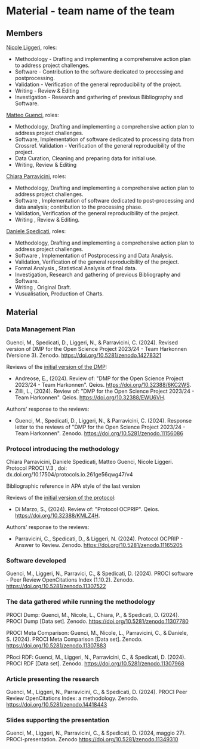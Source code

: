 # Material - team name of the team

## Members
[Nicole Liggeri](https://github.com/NicoleLiggeri), roles:
* Methodology - Drafting and implementing a comprehensive action plan to address project challenges.
* Software - Contribution to the software dedicated to processing and postprocessing.
* Validation - Verification of the general reproducibility of the project.
* Writing - Review & Editing
* Investigation - Research and gathering of previous Bibliography and Software.

[Matteo Guenci](https://github.com/matteo-guenci), roles:
* Methodology, Drafting and implementing a comprehensive action plan to address project challenges.
* Software, Implementation of software dedicated to processing data from Crossref.
Validation - Verification of the general reproducibility of the project.
* Data Curation, Cleaning and preparing data for initial use.
* Writing, Review & Editing

[Chiara Parravicini](https://github.com/ChiaraParravicini), roles:
* Methodology, Drafting and implementing a comprehensive action plan to address project challenges.
* Software , Implementation of software dedicated to post-processing and data analysis; contribution to the processing phase.
* Validation, Verification of the general reproducibility of the project.
* Writing , Review & Editing.

[Daniele Spedicati](https://github.com/SpedicatiDaniele), roles:
* Methodology, Drafting and implementing a comprehensive action plan to address project challenges.
* Software , Implementation of Postprocessing and Data Analysis.
* Validation, Verification of the general reproducibility of the project.
* Formal Analysis , Statistical Analysis of final data.
* Investigation, Research and gathering of previous Bibliography and Software.
* Writing , Original Draft.
* Vusualisation, Production of Charts.

## Material

### Data Management Plan
Guenci, M., Spedicati, D., Liggeri, N., & Parravicini, C. (2024). Revised version of DMP for the Open Science Project 2023/24 - Team Harkonnen (Versione 3). Zenodo. https://doi.org/10.5281/zenodo.14278321

Reviews of the [initial version of the DMP](https://doi.org/10.5281/zenodo.10950753):
* Andreose, E., (2024). Review of: "DMP for the Open Science Project 2023/24 - Team Harkonnen". Qeios. https://doi.org/10.32388/6KC2WS.
* Zilli, L., (2024). Review of: "DMP for the Open Science Project 2023/24 - Team Harkonnen". Qeios. https://doi.org/10.32388/EWU6VH.

Authors' response to the reviews:
* Guenci, M., Spedicati, D., Liggeri, N., & Parravicini, C. (2024). Response letter to the reviews of "DMP for the Open Science Project 2023/24 - Team Harkonnen". Zenodo. https://doi.org/10.5281/zenodo.11156086


### Protocol introducing the methodology
Chiara Parravicini, Daniele Spedicati, Matteo Guenci, Nicole Liggeri. Protocol PROCI V.3 , doi: dx.doi.org/10.17504/protocols.io.261ge56qwg47/v4

Bibliographic reference in APA style of the last version

Reviews of the [initial version of the protocol](https://doi.org/10.17504/protocols.io.261ge56qwg47/v1):
* Di Marzo, S., (2024). Review of: "Protocol OCPRIP". Qeios. https://doi.org/10.32388/KMLZ4H.

Authors' response to the reviews:
* Parravicini, C., Spedicati, D., & Liggeri, N. (2024). Protocol OCPRIP - Answer to Review. Zenodo. https://doi.org/10.5281/zenodo.11165205


### Software developed
Guenci, M., Liggeri, N., Parravici, C., & Spedicati, D. (2024). PROCI software - Peer Review OpenCitations Index (1.10.2). Zenodo. https://doi.org/10.5281/zenodo.11307522


### The data gathered while running the methodology
PROCI Dump: Guenci, M., Nicole, L., Chiara, P., & Spedicati, D. (2024). PROCI Dump [Data set]. Zenodo. https://doi.org/10.5281/zenodo.11307780

PROCI Meta Comparison: Guenci, M., Nicole, L., Parravicini, C., & Daniele, S. (2024). PROCI Meta Comparison [Data set]. Zenodo. https://doi.org/10.5281/zenodo.11307883

PRoci RDF: Guenci, M., Liggeri, N., Parravicini, C., & Spedicati, D. (2024). PROCI RDF [Data set]. Zenodo. https://doi.org/10.5281/zenodo.11307968


### Article presenting the research
Guenci, M., Liggeri, N., Parravicini, C., & Spedicati, D. (2024). PROCI Peer Review OpenCitations Index: a methodology. Zenodo. https://doi.org/10.5281/zenodo.14418443


### Slides supporting the presentation
Guenci, M., Liggeri, N., Parravicini, C., & Spedicati, D. (2024, maggio 27). PROCI-presentation. Zenodo https://doi.org/10.5281/zenodo.11349310
